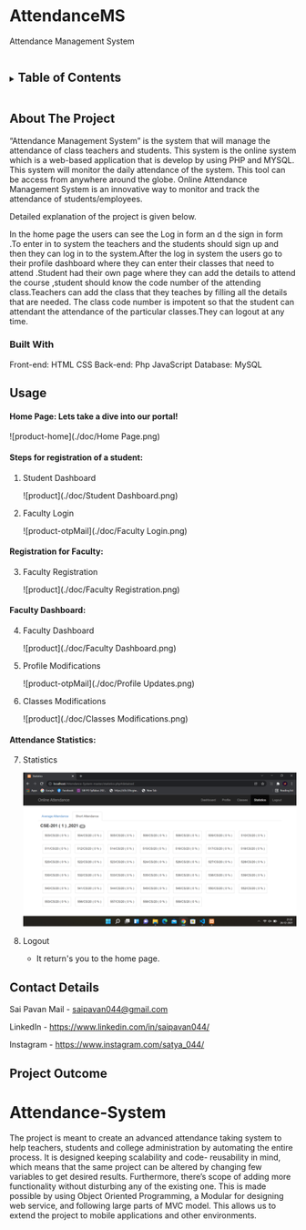 # AttendanceMS
Attendance Management System
<!-- TABLE OF CONTENTS -->
<details>
  <summary><h2 style="display: inline-block">Table of Contents</h2></summary>
  <ol>
    <li>
      <a href="#about-the-project">About The Project</a>
      <ul>
        <li><a href="#built-with">Built With</a></li>
      </ul>
    </li>
    <li><a href="#usage">Usage</a></li>
    <li><a href="#contact">Contact Details</a></li>
    <li><a href="#outcome">Project Outcome</a></li>
  </ol>
</details>



<!-- ABOUT THE PROJECT -->
## About The Project

“Attendance Management System” is the system that will manage the attendance of class teachers and students. This system is the online system which is a web-based application that is develop by using PHP and MYSQL. This system will monitor the daily attendance of the system. This tool can be access from anywhere around the globe. Online Attendance Management System is an innovative way to monitor and track the attendance of students/employees.

Detailed explanation of the project is given below.

In the home page the users can see the Log in form an d the sign in form .To enter in to system the teachers and the students should sign up and then they can log in to the system.After the log in system the users go to their profile dashboard where they can enter their classes that need to attend .Student had their own page where they can add the details to attend the course ,student should know the code number of the attending class.Teachers can add the class that they teaches by filling all the details that are needed. The class code number is impotent so that the student can attendant the attendance of the particular classes.They can logout at any time.

### Built With

Front-end: HTML
           CSS
Back-end: Php
          JavaScript
Database: MySQL

<!-- USAGE  -->
## Usage


#### **Home Page**: Lets take a dive into our portal!

![product-home](./doc/Home Page.png)

#### **Steps for registration of a student**: 

1. Student Dashboard
  
     ![product](./doc/Student Dashboard.png)

2.  Faculty Login
    
     ![product-otpMail](./doc/Faculty Login.png)

#### **Registration for Faculty**: 

3. Faculty Registration
   
     ![product](./doc/Faculty Registration.png)

#### **Faculty Dashboard**: 

4. Faculty Dashboard
   
     ![product](./doc/Faculty Dashboard.png)

5.  Profile Modifications
    
     ![product-otpMail](./doc/Profile Updates.png)


6. Classes Modifications
    
     ![product](./doc/Classes Modifications.png)

#### **Attendance Statistics**: 

7. Statistics
    
     ![product](./doc/Statistics.png)
  
8. Logout
  
   - It return's you to the home page.



<!-- CONTACT -->
## Contact Details

Sai Pavan
Mail - saipavan044@gmail.com

LinkedIn  - https://www.linkedin.com/in/saipavan044/

Instagram - https://www.instagram.com/satya_044/

## Project Outcome

Attendance-System
=================

The project is meant to create an advanced attendance taking system to help teachers, 
students and college administration by automating the entire process. It is designed keeping 
scalability and code- reusability in mind, which means that the same project can be altered 
by changing few variables to get desired results. Furthermore, there’s scope of adding more 
functionality without disturbing any of the existing one. This is made possible by using 
Object Oriented Programming, a Modular for designing web service, and following large 
parts of MVC model. This allows us to extend the project to mobile applications and other environments.
